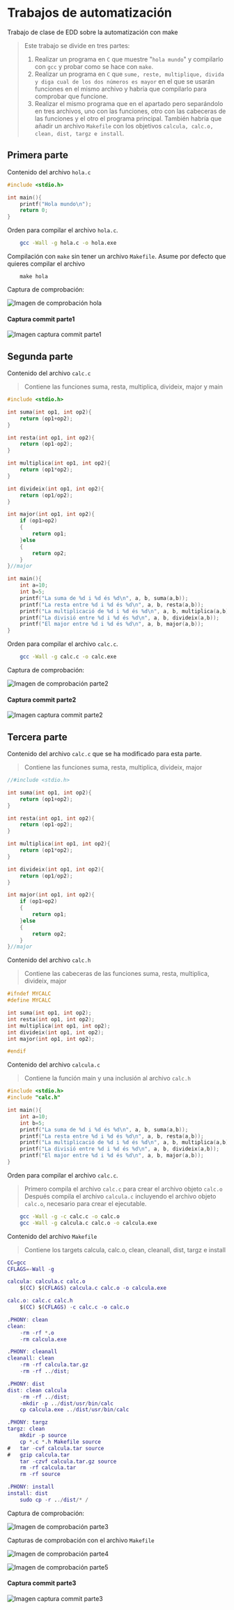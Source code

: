 # Trabajos de automatización

Trabajo de clase de EDD sobre la automatización con make

> Este trabajo se divide en tres partes:
> 1. Realizar un programa en `C` que muestre "`hola mundo`" y compilarlo con `gcc` y probar como se hace con `make`.
> 2. Realizar un programa en `C` que `sume, reste, multiplique, divida y diga cual de los dos números es mayor` en el que se usarán funciones en el mismo archivo y habría que compilarlo para comprobar que funcione.
> 3. Realizar el mismo programa que en el apartado pero separándolo en tres archivos, uno con las funciones, otro con las cabeceras de las funciones y el otro el programa principal. También habría que añadir un archivo `Makefile` con los objetivos `calcula, calc.o, clean, dist, targz e install`.

## Primera parte

Contenido del archivo `hola.c`

```C
#include <stdio.h>

int main(){
    printf("Hola mundo\n");
    return 0;
}
```

Orden para compilar el archivo `hola.c`.

```bash
    gcc -Wall -g hola.c -o hola.exe
```
Compilación con `make` sin tener un archivo `Makefile`. Asume por defecto que quieres compilar el archivo

```
    make hola
```

Captura de comprobación:

![Imagen de comprobación hola](hola.jpg)

#### Captura commit parte1

![Imagen captura commit parte1](make-parte1.jpg)

## Segunda parte

Contenido del archivo `calc.c`

> Contiene las funciones suma, resta, multiplica, divideix, major y main

```C
#include <stdio.h>

int suma(int op1, int op2){
    return (op1+op2);
}

int resta(int op1, int op2){
    return (op1-op2);
}

int multiplica(int op1, int op2){
    return (op1*op2);
}

int divideix(int op1, int op2){
    return (op1/op2);
}

int major(int op1, int op2){
    if (op1>op2)
    {
        return op1;
    }else
    {
        return op2;
    }
}//major

int main(){
    int a=10;
    int b=5;
    printf("La suma de %d i %d és %d\n", a, b, suma(a,b));
    printf("La resta entre %d i %d és %d\n", a, b, resta(a,b));
    printf("La multiplicació de %d i %d és %d\n", a, b, multiplica(a,b));
    printf("La divisió entre %d i %d és %d\n", a, b, divideix(a,b));
    printf("El major entre %d i %d és %d\n", a, b, major(a,b));
}
```
Orden para compilar el archivo `calc.c`.

```bash
    gcc -Wall -g calc.c -o calc.exe
```
Captura de comprobación:

![Imagen de comprobación parte2](parte2.jpg)

#### Captura commit parte2

![Imagen captura commit parte2](make-parte2.jpg)

## Tercera parte

Contenido del archivo `calc.c` que se ha modificado para esta parte.

> Contiene las funciones suma, resta, multiplica, divideix, major

```C
//#include <stdio.h>

int suma(int op1, int op2){
    return (op1+op2);
}

int resta(int op1, int op2){
    return (op1-op2);
}

int multiplica(int op1, int op2){
    return (op1*op2);
}

int divideix(int op1, int op2){
    return (op1/op2);
}

int major(int op1, int op2){
    if (op1>op2)
    {
        return op1;
    }else
    {
        return op2;
    }
}//major
```

Contenido del archivo `calc.h`

> Contiene las cabeceras de las funciones suma, resta, multiplica, divideix, major

```C
#ifndef MYCALC
#define MYCALC

int suma(int op1, int op2);
int resta(int op1, int op2);
int multiplica(int op1, int op2);
int divideix(int op1, int op2);
int major(int op1, int op2);

#endif
```

Contenido del archivo `calcula.c`

> Contiene la función main y una inclusión al archivo `calc.h`

```C
#include <stdio.h>
#include "calc.h"

int main(){
    int a=10;
    int b=5;
    printf("La suma de %d i %d és %d\n", a, b, suma(a,b));
    printf("La resta entre %d i %d és %d\n", a, b, resta(a,b));
    printf("La multiplicació de %d i %d és %d\n", a, b, multiplica(a,b));
    printf("La divisió entre %d i %d és %d\n", a, b, divideix(a,b));
    printf("El major entre %d i %d és %d\n", a, b, major(a,b));
}
```

Orden para compilar el archivo `calc.c`.

> Primero compila el archivo `calc.c` para crear el archivo objeto `calc.o`
> Después compila el archivo `calcula.c` incluyendo el archivo objeto `calc.o`, necesario para crear el ejecutable.

```bash
    gcc -Wall -g -c calc.c -o calc.o
    gcc -Wall -g calcula.c calc.o -o calcula.exe
```

Contenido del archivo `Makefile`

> Contiene los targets calcula, calc.o, clean, cleanall, dist, targz e install

```M
CC=gcc
CFLAGS=-Wall -g

calcula: calcula.c calc.o
	$(CC) $(CFLAGS) calcula.c calc.o -o calcula.exe

calc.o: calc.c calc.h
	$(CC) $(CFLAGS) -c calc.c -o calc.o

.PHONY: clean
clean:
	-rm -rf *.o
	-rm calcula.exe

.PHONY: cleanall
cleanall: clean
	-rm -rf calcula.tar.gz
    -rm -rf ../dist;

.PHONY: dist
dist: clean calcula
	-rm -rf ../dist;
	-mkdir -p ../dist/usr/bin/calc
	cp calcula.exe ../dist/usr/bin/calc

.PHONY: targz
targz: clean
	mkdir -p source
	cp *.c *.h Makefile source
#	tar -cvf calcula.tar source
#	gzip calcula.tar
	tar -czvf calcula.tar.gz source
	rm -rf calcula.tar
	rm -rf source

.PHONY: install
install: dist
	sudo cp -r ../dist/* /
```

Captura de comprobación:

![Imagen de comprobación parte3](parte3.jpg)

Capturas de comprobación con el archivo `Makefile`

![Imagen de comprobación parte4](parte4.jpg)

![Imagen de comprobación parte5](parte5.jpg)


#### Captura commit parte3

![Imagen captura commit parte3](make-parte3.jpg)
